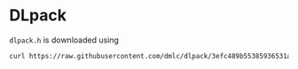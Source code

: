 
# DLpack

`dlpack.h` is downloaded using

```bash
curl https://raw.githubusercontent.com/dmlc/dlpack/3efc489b55385936531a06ff83425b719387ec63/include/dlpack/dlpack.h > dlpack.h
```
